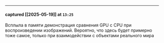 

---
#### captured [[2025-05-19]] at `13:25`

Всплыла в памяти демонстрация сравнения GPU с CPU при воспроизведении изображений. Вероятно, что здесь будет примерно тоже самое, только при взаимодействии с объектами реального мира
